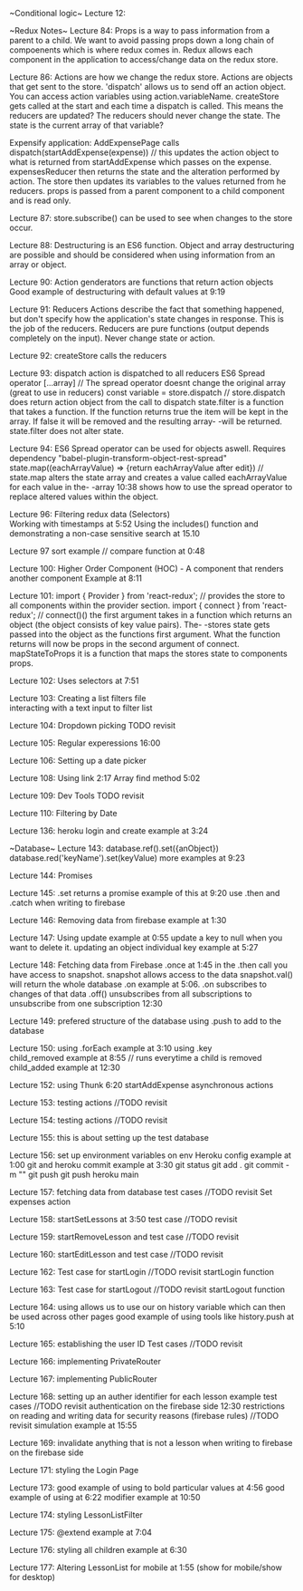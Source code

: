 ~Conditional logic~
Lecture 12:



~Redux Notes~
Lecture 84:
Props is a way to pass information from a parent to a child.
We want to avoid passing props down a long chain of compoenents which is where redux comes in.
Redux allows each component in the application to access/change data on the redux store.

Lecture 86:
Actions are how we change the redux store.
Actions are objects that get sent to the store.
'dispatch' allows us to send off an action object. You can access action variables using action.variableName.
createStore gets called at the start and each time a dispatch is called. This means the reducers are updated?
The reducers should never change the state.
The state is the current array of that variable?

Expensify application:
AddExpensePage calls dispatch(startAddExpense(expense)) // this updates the action object to what is returned from startAddExpense which passes on the expense.
expensesReducer then returns the state and the alteration performed by action.
The store then updates its variables to the values returned from he reducers.
props is passed from a parent component to a child component and is read only.

Lecture 87: 
store.subscribe() can be used to see when changes to the store occur.

Lecture 88:
Destructuring is an ES6 function.
Object and array destructuring are possible and should be considered when using information from an array or object.

Lecture 90:
Action genderators are functions that return action objects
Good example of destructuring with default values at 9:19

Lecture 91: Reducers
Actions describe the fact that something happened, but don't specify how the application's state changes in response. This is the job of the reducers.
Reducers are pure functions (output depends completely on the input).
Never change state or action.

Lecture 92: 
createStore calls the reducers

Lecture 93: 
dispatch action is dispatched to all reducers
ES6 Spread operator [...array] // The spread operator doesnt change the original array (great to use in reducers)
const variable = store.dispatch // store.dispatch does return action object from the call to dispatch
state.filter is a function that takes a function. If the function returns true the item will be kept in the array. If false it will be removed and the resulting array- -will be returned. state.filter does not alter state.

Lecture 94:
ES6 Spread operator can be used for objects aswell. Requires dependency "babel-plugin-transform-object-rest-spread"
state.map((eachArrayValue) => {return eachArrayValue after edit}) // state.map alters the state array and creates a value called eachArrayValue for each value in the- -array
10:38 shows how to use the spread operator to replace altered values within the object.

Lecture 96:
Filtering redux data (Selectors)		
Working with timestamps at 5:52
Using the includes() function and demonstrating a non-case sensitive search at 15.10

Lecture 97
sort example // compare function at 0:48									

Lecture 100:
Higher Order Component (HOC) - A component that renders another component 
Example at 8:11

Lecture 101:
import { Provider } from 'react-redux'; // provides the store to all components within the provider section.
import { connect } from 'react-redux'; // connect()() the first argument takes in a function which returns an object (the object consists of key value pairs). The- -stores state gets passed into the object as the functions first argument. What the function returns will now be props in the second argument of connect.
mapStateToProps it is a function that maps the stores state to components props.

Lecture 102:
Uses selectors at 7:51 					

Lecture 103:
Creating a list filters file 	
interacting with a text input to filter list		

Lecture 104:
Dropdown picking 			TODO revisit

Lecture 105:
Regular experessions 16:00

Lecture 106: 
Setting up a date picker

Lecture 108:
Using link 2:17
Array find method 5:02

Lecture 109:
Dev Tools 					TODO revisit

Lecture 110:
Filtering by Date




Lecture 136:
heroku login and create example at 3:24






~Database~
Lecture 143:
database.ref().set({anObject})
database.red('keyName').set(keyValue)
more examples at 9:23

Lecture 144:
Promises

Lecture 145:
.set returns a promise
example of this at 9:20
use .then and .catch when writing to firebase

Lecture 146:
Removing data from firebase
example at 1:30

Lecture 147:
Using update example at 0:55
update a key to null when you want to delete it.
updating an object individual key example at 5:27

Lecture 148:
Fetching data from Firebase
.once at 1:45
in the .then call you have access to snapshot. snapshot allows access to the data
snapshot.val() will return the whole database
.on example at 5:06. .on subscribes to changes of that data
.off() unsubscribes from all subscriptions
to unsubscribe from one subscription 12:30

Lecture 149:
prefered structure of the database
using .push to add to the database

Lecture 150:
using .forEach example at 3:10
using .key  
child_removed example at 8:55	// runs everytime a child is removed
child_added example at 12:30

Lecture 152:
using Thunk 6:20
startAddExpense
asynchronous actions

Lecture 153:
testing actions          //TODO revisit

Lecture 154:
testing actions          //TODO revisit

Lecture 155:
this is about setting up the test database

Lecture 156:
set up environment variables on env
Heroku config example at 1:00
git and heroku commit example at 3:30
git status
git add .
git commit -m ""
git push
git push heroku main

Lecture 157:
fetching data from database test cases		//TODO revisit
Set expenses action

Lecture 158:
startSetLessons at 3:50
test case 									//TODO revisit

Lecture 159:
startRemoveLesson and test case 			//TODO revisit

Lecture 160:
startEditLesson and test case 			//TODO revisit

Lecture 162:
Test case for startLogin 				//TODO revisit
startLogin function

Lecture 163:
Test case for startLogout 				//TODO revisit
startLogout function

Lecture 164:
using <Router/> allows us to use our on history variable which can then be used across other pages
good example of using tools like history.push at 5:10

Lecture 165:
establishing the user ID
Test cases								//TODO revisit

Lecture 166:
implementing PrivateRouter

Lecture 167:
implementing PublicRouter

Lecture 168:
setting up an auther identifier for each lesson
example test cases									//TODO revisit
authentication on the firebase side 12:30 restrictions on reading and writing data for security reasons	(firebase rules)		//TODO revisit
simulation example at 15:55

Lecture 169:
invalidate anything that is not a lesson when writing to firebase on the firebase side

Lecture 171:
styling the Login Page

Lecture 173:
good example of using <span/> to bold particular values at 4:56
good example of using <Link/> at 6:22
modifier example at 10:50

Lecture 174:
styling LessonListFilter

Lecture 175:
@extend example at 7:04

Lecture 176:
styling all children example at 6:30

Lecture 177:
Altering LessonList for mobile at 1:55 (show for mobile/show for desktop)